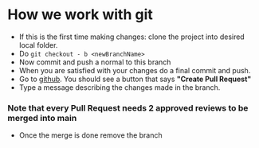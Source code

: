 # How we work with git

* If this is the first time making changes: clone the project into desired local folder.
* Do `git checkout - b <newBranchName>`
* Now commit and push a normal to this branch
* When you are satisfied with your changes do a final commit and push.
* Go to [github](https://github.com/iths-devs/sommarprojektet). You should see a button that says **"Create Pull Request"**
* Type a message describing the changes made in the branch.

### Note that every Pull Request needs 2 approved reviews to be merged into main
* Once the merge is done remove the branch 